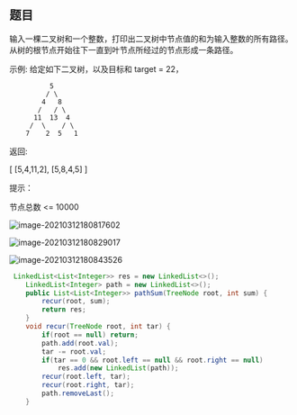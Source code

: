 ## 题目

输入一棵二叉树和一个整数，打印出二叉树中节点值的和为输入整数的所有路径。从树的根节点开始往下一直到叶节点所经过的节点形成一条路径。

示例:
给定如下二叉树，以及目标和 target = 22，

              5
             / \
            4   8
           /   / \
          11  13  4
         /  \    / \
        7    2  5   1
返回:

[
   [5,4,11,2],
   [5,8,4,5]
]


提示：

节点总数 <= 10000

![image-20210312180817602](C:\Users\ASUS\AppData\Roaming\Typora\typora-user-images\image-20210312180817602.png)

![image-20210312180829017](C:\Users\ASUS\AppData\Roaming\Typora\typora-user-images\image-20210312180829017.png)

![image-20210312180843526](C:\Users\ASUS\AppData\Roaming\Typora\typora-user-images\image-20210312180843526.png)

```java
 LinkedList<List<Integer>> res = new LinkedList<>();
    LinkedList<Integer> path = new LinkedList<>(); 
    public List<List<Integer>> pathSum(TreeNode root, int sum) {
        recur(root, sum);
        return res;
    }
    void recur(TreeNode root, int tar) {
        if(root == null) return;
        path.add(root.val);
        tar -= root.val;
        if(tar == 0 && root.left == null && root.right == null)
            res.add(new LinkedList(path));
        recur(root.left, tar);
        recur(root.right, tar);
        path.removeLast();
    }

```

